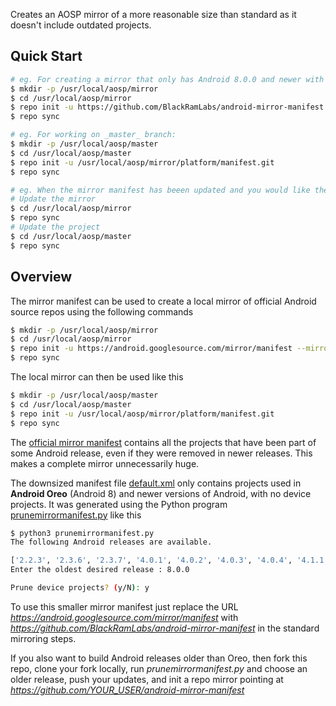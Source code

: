 Creates an AOSP mirror of a more reasonable size than standard as it doesn't include outdated projects.

## Quick Start

```sh
# eg. For creating a mirror that only has Android 8.0.0 and newer with no device projects:
$ mkdir -p /usr/local/aosp/mirror
$ cd /usr/local/aosp/mirror
$ repo init -u https://github.com/BlackRamLabs/android-mirror-manifest -b since_8.0.0_no_device_projects --mirror
$ repo sync

# eg. For working on _master_ branch:
$ mkdir -p /usr/local/aosp/master
$ cd /usr/local/aosp/master
$ repo init -u /usr/local/aosp/mirror/platform/manifest.git
$ repo sync

# eg. When the mirror manifest has beeen updated and you would like the new projects (to support the latest master code):
# Update the mirror
$ cd /usr/local/aosp/mirror
$ repo sync
# Update the project
$ cd /usr/local/aosp/master
$ repo sync
```

## Overview

The mirror manifest can be used to create a local mirror of official Android source repos using the following commands

```sh
$ mkdir -p /usr/local/aosp/mirror
$ cd /usr/local/aosp/mirror
$ repo init -u https://android.googlesource.com/mirror/manifest --mirror
$ repo sync
```

The local mirror can then be used like this

```sh
$ mkdir -p /usr/local/aosp/master
$ cd /usr/local/aosp/master
$ repo init -u /usr/local/aosp/mirror/platform/manifest.git
$ repo sync
```

The [official mirror manifest](https://android.googlesource.com/mirror/manifest) contains all the projects that have been part
of some Android release, even if they were removed in newer releases. This makes a complete mirror unnecessarily huge.

The downsized manifest file [default.xml](https://github.com/BlackRamLabs/android-mirror-manifest/blob/master/default.xml) only contains
projects used in **Android Oreo** (Android 8) and newer versions of Android, with no device projects. It was generated using the Python program
[prunemirrormanifest.py](https://github.com/BlackRamLabs/android-mirror-manifest/blob/master/prunemirrormanifest.py) like this
```sh
$ python3 prunemirrormanifest.py
The following Android releases are available.

['2.2.3', '2.3.6', '2.3.7', '4.0.1', '4.0.2', '4.0.3', '4.0.4', '4.1.1', '4.1.2', '4.3.1', '4.4.1', '4.4.2', '4.4.3', '4.4.4', '5.0.0', '5.0.1', '5.0.2', '5.1.0', '5.1.1', '6.0.0', '6.0.1', '7.0.0', '7.1.0', '7.1.1', '7.1.2', '8.0.0', '8.1.0', '9.0.0']
Enter the oldest desired release : 8.0.0

Prune device projects? (y/N): y
```

To use this smaller mirror manifest just replace the URL _https://android.googlesource.com/mirror/manifest_ with _https://github.com/BlackRamLabs/android-mirror-manifest_
in the standard mirroring steps.

If you also want to build Android releases older than Oreo, then fork this repo, clone your fork locally, run _prunemirrormanifest.py_ and choose an older release, push your updates, and init a repo mirror pointing at _https://github.com/YOUR_USER/android-mirror-manifest_
